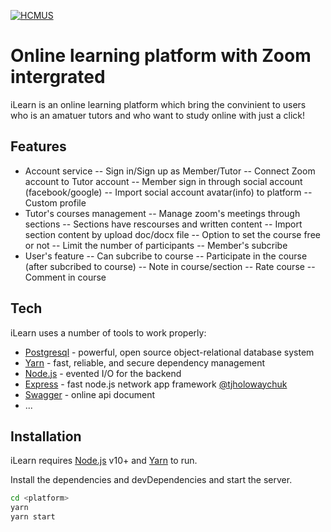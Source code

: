 [![HCMUS](https://www.hcmus.edu.vn/images/logo81.png)](https://www.hcmus.edu.vn/)
# Online learning platform with Zoom intergrated

iLearn is an online learning platform which bring the convinient to users who is an amatuer tutors and who want to study online with just a click!

## Features

- Account service
-- Sign in/Sign up as Member/Tutor
-- Connect Zoom account to Tutor account
-- Member sign in through social account (facebook/google)
-- Import social account avatar(info) to platform
-- Custom profile
- Tutor's courses management
-- Manage zoom's meetings through sections
-- Sections have rescourses and written content
-- Import section content by upload doc/docx file
-- Option to set the course free or not
-- Limit the number of participants
-- Member's subcribe 
- User's feature
-- Can subcribe to course
-- Participate in the course (after subcribed to course)
-- Note in course/section
-- Rate course
-- Comment in course

## Tech

iLearn uses a number of tools to work properly:

- [Postgresql] - powerful, open source object-relational database system
- [Yarn] - fast, reliable, and secure dependency management
- [Node.js] - evented I/O for the backend
- [Express] - fast node.js network app framework [@tjholowaychuk]
- [Swagger] - online api document
- ...

## Installation

iLearn requires [Node.js] v10+ and [Yarn] to run.

Install the dependencies and devDependencies and start the server.

```sh
cd <platform>
yarn
yarn start
```
   [Yarn]: <https://yarnpkg.com/>
   [Node.js]: <http://nodejs.org>
   [Postgresql]: <http://www.postgresql.org>
   [@tjholowaychuk]: <http://twitter.com/tjholowaychuk>
   [express]: <http://expressjs.com>
   [Swagger]: <https://swagger.io>
